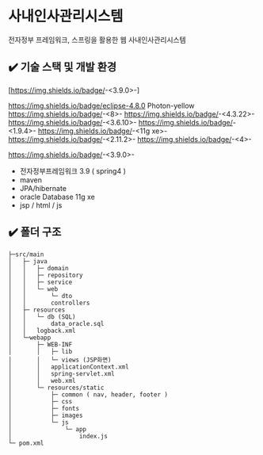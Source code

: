 # 사내인사관리시스템
전자정부 프레임워크, 스프링을 활용한 웹 사내인사관리시스템

## ✔️ 기술 스택 및 개발 환경
[https://img.shields.io/badge/<eGovFramework>-<3.9.0>-<blue>]

https://img.shields.io/badge/eclipse-4.8.0 Photon-yellow
  https://img.shields.io/badge/<open-jdk>-<8>-<orange>
  https://img.shields.io/badge/<spring>-<4.3.22>-<brightgreen>
  https://img.shields.io/badge/<hibernate>-<3.6.10>-<blue>
  https://img.shields.io/badge/<spring data JPA>-<1.9.4>-<brightgreen>
  https://img.shields.io/badge/<oracle DB>-<11g xe>-<red>
  https://img.shields.io/badge/<Log4j>-<2.11.2>-<yellow>
  https://img.shields.io/badge/<Junit>-<4>-<green>


https://img.shields.io/badge/<egovframework>-<3.9.0>-<brightgreen>
- 전자정부프레임워크 3.9 ( spring4 )
- maven
- JPA/hibernate
- oracle Database 11g xe
- jsp / html / js

## ✔️ 폴더 구조
```
├─src/main
│	├─ java
│	│	├─ domain
│	│	├─ repository
│	│	├─ service
│	│	└─ web
│	│		└─ dto
│	│		controllers
│	├─ resources
│	│	└─ db (SQL)
│	│		data_oracle.sql
│	│	logback.xml
│	└─webapp
│		├─ WEB-INF
│		│	├─ lib
│		│	└─ views (JSP화면)
│		│	applicationContext.xml
│		│	spring-servlet.xml
│		│	web.xml
│		└─ resources/static
│			├─ common ( nav, header, footer )
│			├─ css
│			├─ fonts
│			├─ images
│			└─ js
│				└─ app
│					index.js
└─ pom.xml
```
